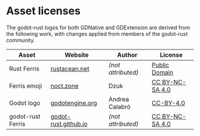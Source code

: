 # Asset licenses

The godot-rust logos for both GDNative and GDExtension are derived from the following work,
with changes applied from members of the godot-rust community. 

| Asset             | Website                | Author             | License           |
|-------------------|------------------------|--------------------|-------------------|
| Rust Ferris       | [rustacean.net]        | _(not attributed)_ | [Public Domain]   |
| Ferris emoji      | [noct.zone]            | Dzuk               | [CC BY-NC-SA 4.0] |
| Godot logo        | [godotengine.org]      | Andrea Calabró     | [CC-BY-4.0]       |
| godot-rust Ferris | [godot-rust.github.io] | _(not attributed)_ | [CC BY-NC-SA 4.0] |


[rustacean.net]: https://www.rustacean.net
[noct.zone]: https://noct.zone
[godotengine.org]: https://godotengine.org
[godot-rust.github.io]: https://godot-rust.github.io

[Public Domain]: https://creativecommons.org/publicdomain/zero/1.0
[CC-BY-4.0]: https://creativecommons.org/licenses/by/4.0
[CC BY-NC-SA 4.0]: https://creativecommons.org/licenses/by-nc-sa/4.0